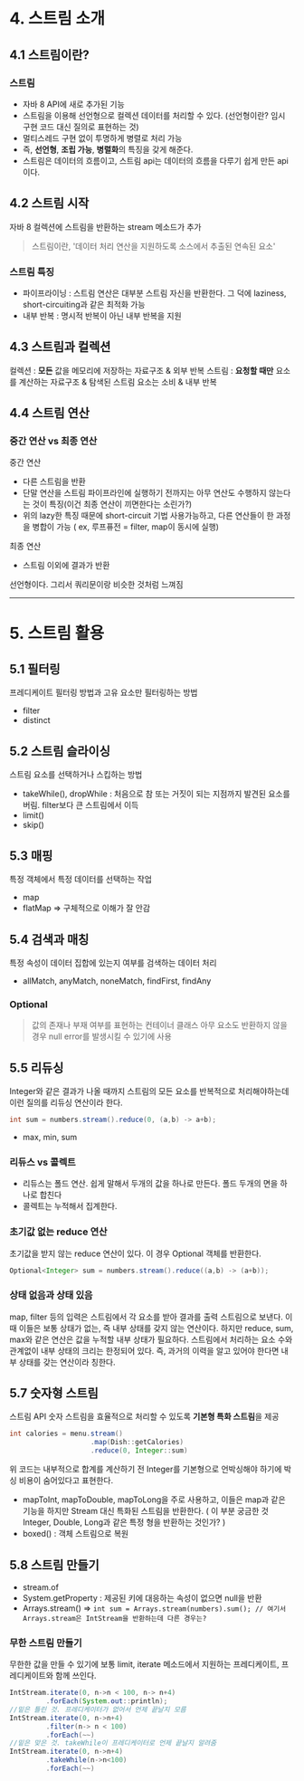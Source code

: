 # 4. 스트림 소개

## 4.1 스트림이란?
### 스트림
- 자바 8 API에 새로 추가된 기능
- 스트림을 이용해 선언형으로 컬렉션 데이터를 처리할 수 있다. (선언형이란? 임시 구현 코드 대신 질의로 표현하는 것)
- 멀티스레드 구현 없이 투명하게 병렬로 처리 가능
- 즉, **선언형**, **조립 가능**, **병렬화**의 특징을 갖게 해준다.
- 스트림은 데이터의 흐름이고, 스트림 api는 데이터의 흐름을 다루기 쉽게 만든 api이다.

## 4.2 스트림 시작
자바 8 컬렉션에 스트림을 반환하는 stream 메소드가 추가
> 스트림이란, '데이터 처리 연산을 지원하도록 소스에서 추출된 연속된 요소'

### 스트림 특징
- 파이프라이닝 : 스트림 연산은 대부분 스트림 자신을 반환한다. 그 덕에 laziness, short-circuiting과 같은 최적화 가능
- 내부 반복 : 명시적 반복이 아닌 내부 반복을 지원

## 4.3 스트림과 컬렉션
컬렉션 : **모든** 값을 메모리에 저장하는 자료구조 & 외부 반복
스트림 : **요청할 때만** 요소를 계산하는 자료구조 & 탐색된 스트림 요소는 소비 & 내부 반복

## 4.4 스트림 연산
### 중간 연산 vs 최종 연산
중간 연산
- 다른 스트림을 반환
- 단말 연산을 스트림 파이프라인에 실행하기 전까지는 아무 연산도 수행하지 않는다는 것이 특징(이건 최종 연산이 끼면한다는 소린가?)
- 위의 lazy한 특징 때문에 short-circuit 기법 사용가능하고, 다른 연산들이 한 과정을 병합이 가능 ( ex, 루프퓨전 = filter, map이 동시에 실행)

최종 연산
- 스트림 이외에 결과가 반환

선언형이다. 그리서 쿼리문이랑 비슷한 것처럼 느껴짐

---
# 5. 스트림 활용
## 5.1 필터링
프레디케이트 필터링 방법과 고유 요소만 필터링하는 방법
- filter
- distinct
## 5.2 스트림 슬라이싱
스트림 요소를 선택하거나 스킵하는 방법
- takeWhile(), dropWhile : 처음으로 참 또는 거짓이 되는 지점까지 발견된 요소를 버림. filter보다 큰 스트림에서 이득
- limit()
- skip()
## 5.3 매핑
특정 객체에서 특정 데이터를 선택하는 작업
- map
- flatMap => 구체적으로 이해가 잘 안감
## 5.4 검색과 매칭
특정 속성이 데이터 집합에 있는지 여부를 검색하는 데이터 처리
- allMatch, anyMatch, noneMatch, findFirst, findAny

### Optional
> 값의 존재나 부재 여부를 표현하는 컨테이너 클래스
> 아무 요소도 반환하지 않을 경우 null error를 발생시킬 수 있기에 사용

## 5.5 리듀싱
Integer와 같은 결과가 나올 때까지 스트림의 모든 요소를 반복적으로 처리해야하는데 이런 질의를 리듀싱 연산이라 한다. 
```java
int sum = numbers.stream().reduce(0, (a,b) -> a+b);
```
- max, min, sum 

### 리듀스 vs 콜렉트
- 리듀스는 폴드 연산. 쉽게 말해서 두개의 값을 하나로 만든다. 폴드 두개의 면을 하나로 합친다
- 콜렉트는 누적해서 집계한다. 

### 초기값 없는 reduce 연산
초기값을 받지 않는 reduce 연산이 있다. 이 경우 Optional 객체를 반환한다.
```java
Optional<Integer> sum = numbers.stream().reduce((a,b) -> (a+b));
```

### 상태 없음과 상태 있음
map, filter 등의 입력은 스트림에서 각 요소를 받아 결과를 출력 스트림으로 보낸다. 이때 이들은 보통 상태가 없는, 즉 내부 상태를 갖지 않는 연산이다. 
하지만 reduce, sum, max와 같은 연산은 값을 누적할 내부 상태가 필요하다. 스트림에서 처리하는 요소 수와 관계없이 내부 상태의 크리는 한정되어 있다. 
즉, 과거의 이력을 알고 있어야 한다면 내부 상태를 갖는 연산이라 칭한다. 

## 5.7 숫자형 스트림
스트림 API 숫자 스트림을 효율적으로 처리할 수 있도록 **기본형 특화 스트림**을 제공
```java
int calories = menu.stream()
					.map(Dish::getCalories)
                    .reduce(0, Integer::sum)
```
위 코드는 내부적으로 합계를 계산하기 전 Integer를 기본형으로 언박싱해야 하기에 박싱 비용이 숨어있다고 표현한다. 

- mapToInt, mapToDouble, mapToLong을 주로 사용하고, 이들은 map과 같은 기능을 하지만 Stream<T> 대신 특화된 스트림을 반환한다.
  ( 이 부분 궁금한 것 Integer, Double, Long과 같은 특정 형을 반환하는 것인가? )
- boxed() : 객체 스트림으로 복원
  
## 5.8 스트림 만들기
- stream.of
- System.getProperty : 제공된 키에 대응하는 속성이 없으면 null을 반환
- Arrays.stream() => ```int sum = Arrays.stream(numbers).sum(); // 여기서 Arrays.stream은 IntStream을 반환하는데 다른 경우는? ```

### 무한 스트림 만들기
무한한 값을 만들 수 있기에 보통 limit, iterate 메소드에서 지원하는 프레디케이트, 프레디케이트와 함께 쓰인다.
```java
IntStream.iterate(0, n->n < 100, n-> n+4)
  		 .forEach(System.out::println);
//밑은 틀린 것. 프레디케이터가 없어서 언제 끝날지 모름
IntStream.iterate(0, n->n+4)
  		 .filter(n-> n < 100)
         .forEach(~~)
//밑은 맞은 것. takeWhile이 프레디케이터로 언제 끝날지 알려줌
IntStream.iterate(0, n->n+4)
  		 .takeWhile(n->n<100)
         .forEach(~~)          
```
